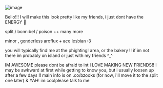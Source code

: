 ![image](https://github.com/user-attachments/assets/13199011-9636-4e4e-880f-8eb3e44697a2)


Bello!!! I will make this look pretty like my friends, i just dont have the ENERGY 💜

split / bonnibel / poison ++ many more

minor , genderless aroflux + ace lesbian :3


you will typically find me at the phighting! area, or the bakery !! if im not there im probably on island or just with my friends ^_^

IM AWESOME please dont be afraid to int I LOVE MAKING NEW FRIENDS!! I may be awkward at first while getting to know you, but i usually loosen up after a few days !!
main info is on .co/bzooks (for now, i'll move it to the split one later) & YAH! im coolplease talk to me 


